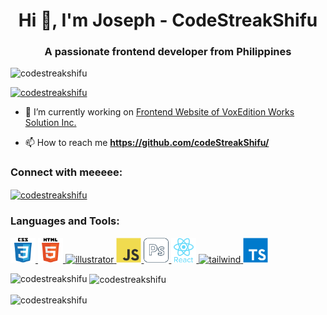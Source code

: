 <h1 align="center">Hi 👋, I'm Joseph - CodeStreakShifu</h1>
<h3 align="center">A passionate frontend developer from Philippines</h3>

<p align="left"> <img src="https://komarev.com/ghpvc/?username=codestreakshifu&label=Profile%20views&color=0e75b6&style=flat" alt="codestreakshifu" /> </p>

<p align="left"> <a href="https://github.com/ryo-ma/github-profile-trophy"><img src="https://github-profile-trophy.vercel.app/?username=codestreakshifu" alt="codestreakshifu" /></a> </p>

- 🔭 I’m currently working on [Frontend Website of VoxEdition Works Solution Inc.](https://voxeditionworks.com/)

- 📫 How to reach me **https://github.com/codeStreakShifu/**

<h3 align="left">Connect with meeeee:</h3>
<p align="left">
<a href="https://dev.to/codestreakshifu" target="blank"><img align="center" src="https://raw.githubusercontent.com/rahuldkjain/github-profile-readme-generator/master/src/images/icons/Social/devto.svg" alt="codestreakshifu" height="30" width="40" /></a>
</p>

<h3 align="left">Languages and Tools:</h3>
<p align="left"> <a href="https://www.w3schools.com/css/" target="_blank" rel="noreferrer"> <img src="https://raw.githubusercontent.com/devicons/devicon/master/icons/css3/css3-original-wordmark.svg" alt="css3" width="40" height="40"/> </a> <a href="https://www.w3.org/html/" target="_blank" rel="noreferrer"> <img src="https://raw.githubusercontent.com/devicons/devicon/master/icons/html5/html5-original-wordmark.svg" alt="html5" width="40" height="40"/> </a> <a href="https://www.adobe.com/in/products/illustrator.html" target="_blank" rel="noreferrer"> <img src="https://www.vectorlogo.zone/logos/adobe_illustrator/adobe_illustrator-icon.svg" alt="illustrator" width="40" height="40"/> </a> <a href="https://developer.mozilla.org/en-US/docs/Web/JavaScript" target="_blank" rel="noreferrer"> <img src="https://raw.githubusercontent.com/devicons/devicon/master/icons/javascript/javascript-original.svg" alt="javascript" width="40" height="40"/> </a> <a href="https://www.photoshop.com/en" target="_blank" rel="noreferrer"> <img src="https://raw.githubusercontent.com/devicons/devicon/master/icons/photoshop/photoshop-line.svg" alt="photoshop" width="40" height="40"/> </a> <a href="https://reactjs.org/" target="_blank" rel="noreferrer"> <img src="https://raw.githubusercontent.com/devicons/devicon/master/icons/react/react-original-wordmark.svg" alt="react" width="40" height="40"/> </a> <a href="https://tailwindcss.com/" target="_blank" rel="noreferrer"> <img src="https://www.vectorlogo.zone/logos/tailwindcss/tailwindcss-icon.svg" alt="tailwind" width="40" height="40"/> </a> <a href="https://www.typescriptlang.org/" target="_blank" rel="noreferrer"> <img src="https://raw.githubusercontent.com/devicons/devicon/master/icons/typescript/typescript-original.svg" alt="typescript" width="40" height="40"/> </a> </p>

<p><img align="left" src="https://github-readme-stats.vercel.app/api/top-langs?username=codestreakshifu&show_icons=true&locale=en&layout=compact" alt="codestreakshifu" /></p>

<p>&nbsp;<img align="center" src="https://github-readme-stats.vercel.app/api?username=codestreakshifu&show_icons=true&locale=en" alt="codestreakshifu" /></p>

<p><img align="center" src="https://github-readme-streak-stats.herokuapp.com/?user=codestreakshifu&" alt="codestreakshifu" /></p>
